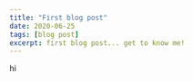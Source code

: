 ```yaml
---
title: "First blog post"
date: 2020-06-25
tags: [blog post]
excerpt: first blog post... get to know me!
---
```

hi
